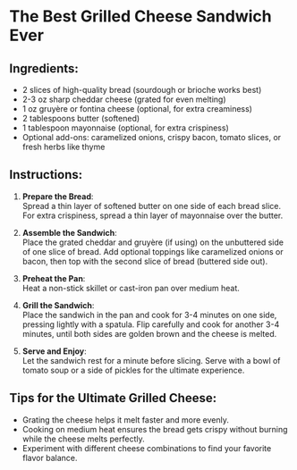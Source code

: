 # The Best Grilled Cheese Sandwich Ever

## Ingredients:
- 2 slices of high-quality bread (sourdough or brioche works best)
- 2-3 oz sharp cheddar cheese (grated for even melting)
- 1 oz gruyère or fontina cheese (optional, for extra creaminess)
- 2 tablespoons butter (softened)
- 1 tablespoon mayonnaise (optional, for extra crispiness)
- Optional add-ons: caramelized onions, crispy bacon, tomato slices, or fresh herbs like thyme

## Instructions:
1. **Prepare the Bread**:  
   Spread a thin layer of softened butter on one side of each bread slice. For extra crispiness, spread a thin layer of mayonnaise over the butter.

2. **Assemble the Sandwich**:  
   Place the grated cheddar and gruyère (if using) on the unbuttered side of one slice of bread. Add optional toppings like caramelized onions or bacon, then top with the second slice of bread (buttered side out).

3. **Preheat the Pan**:  
   Heat a non-stick skillet or cast-iron pan over medium heat.

4. **Grill the Sandwich**:  
   Place the sandwich in the pan and cook for 3-4 minutes on one side, pressing lightly with a spatula. Flip carefully and cook for another 3-4 minutes, until both sides are golden brown and the cheese is melted.

5. **Serve and Enjoy**:  
   Let the sandwich rest for a minute before slicing. Serve with a bowl of tomato soup or a side of pickles for the ultimate experience.

## Tips for the Ultimate Grilled Cheese:
- Grating the cheese helps it melt faster and more evenly.
- Cooking on medium heat ensures the bread gets crispy without burning while the cheese melts perfectly.
- Experiment with different cheese combinations to find your favorite flavor balance.
